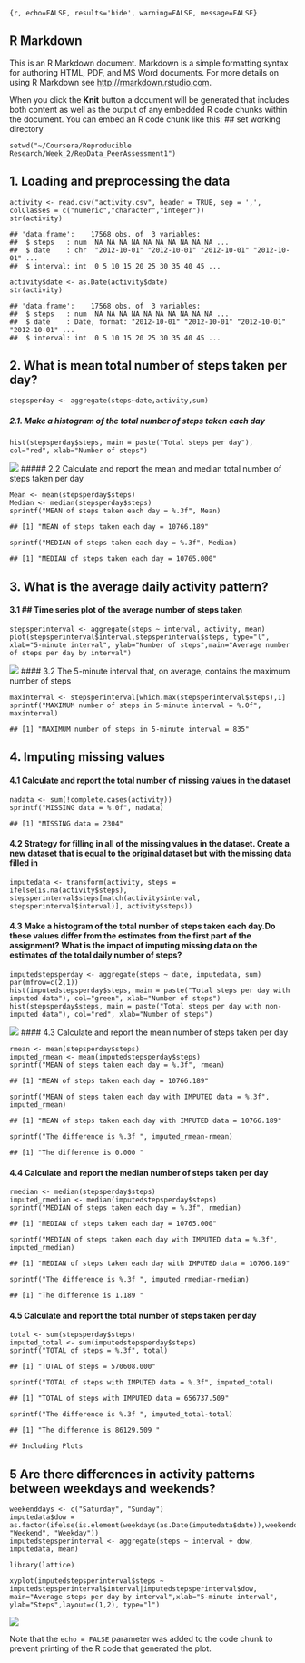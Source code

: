     {r, echo=FALSE, results='hide', warning=FALSE, message=FALSE}

## R Markdown

This is an R Markdown document. Markdown is a simple formatting syntax
for authoring HTML, PDF, and MS Word documents. For more details on
using R Markdown see <http://rmarkdown.rstudio.com>.

When you click the **Knit** button a document will be generated that
includes both content as well as the output of any embedded R code
chunks within the document. You can embed an R code chunk like this: \##
set working directory

    setwd("~/Coursera/Reproducible Research/Week_2/RepData_PeerAssessment1")

## 1. Loading and preprocessing the data

    activity <- read.csv("activity.csv", header = TRUE, sep = ',', colClasses = c("numeric","character","integer"))
    str(activity)

    ## 'data.frame':    17568 obs. of  3 variables:
    ##  $ steps   : num  NA NA NA NA NA NA NA NA NA NA ...
    ##  $ date    : chr  "2012-10-01" "2012-10-01" "2012-10-01" "2012-10-01" ...
    ##  $ interval: int  0 5 10 15 20 25 30 35 40 45 ...

    activity$date <- as.Date(activity$date)
    str(activity)

    ## 'data.frame':    17568 obs. of  3 variables:
    ##  $ steps   : num  NA NA NA NA NA NA NA NA NA NA ...
    ##  $ date    : Date, format: "2012-10-01" "2012-10-01" "2012-10-01" "2012-10-01" ...
    ##  $ interval: int  0 5 10 15 20 25 30 35 40 45 ...

## 2. What is mean total number of steps taken per day?

    stepsperday <- aggregate(steps~date,activity,sum)

##### 2.1. Make a histogram of the total number of steps taken each day

    hist(stepsperday$steps, main = paste("Total steps per day"), col="red", xlab="Number of steps")

![](PA1_template_files/figure-markdown_strict/unnamed-chunk-4-1.png)
\##### 2.2 Calculate and report the mean and median total number of
steps taken per day

    Mean <- mean(stepsperday$steps)
    Median <- median(stepsperday$steps)
    sprintf("MEAN of steps taken each day = %.3f", Mean)

    ## [1] "MEAN of steps taken each day = 10766.189"

    sprintf("MEDIAN of steps taken each day = %.3f", Median)

    ## [1] "MEDIAN of steps taken each day = 10765.000"

## 3. What is the average daily activity pattern?

#### 3.1 \## Time series plot of the average number of steps taken

    stepsperinterval <- aggregate(steps ~ interval, activity, mean)
    plot(stepsperinterval$interval,stepsperinterval$steps, type="l", xlab="5-minute interval", ylab="Number of steps",main="Average number of steps per day by interval")

![](PA1_template_files/figure-markdown_strict/unnamed-chunk-6-1.png)
\#### 3.2 The 5-minute interval that, on average, contains the maximum
number of steps

    maxinterval <- stepsperinterval[which.max(stepsperinterval$steps),1]
    sprintf("MAXIMUM number of steps in 5-minute interval = %.0f", maxinterval)

    ## [1] "MAXIMUM number of steps in 5-minute interval = 835"

## 4. Imputing missing values

#### 4.1 Calculate and report the total number of missing values in the dataset

    nadata <- sum(!complete.cases(activity))
    sprintf("MISSING data = %.0f", nadata)

    ## [1] "MISSING data = 2304"

#### 4.2 Strategy for filling in all of the missing values in the dataset. Create a new dataset that is equal to the original dataset but with the missing data filled in

    imputedata <- transform(activity, steps = ifelse(is.na(activity$steps), stepsperinterval$steps[match(activity$interval, stepsperinterval$interval)], activity$steps))

#### 4.3 Make a histogram of the total number of steps taken each day.Do these values differ from the estimates from the first part of the assignment? What is the impact of imputing missing data on the estimates of the total daily number of steps?

    imputedstepsperday <- aggregate(steps ~ date, imputedata, sum)
    par(mfrow=c(2,1))
    hist(imputedstepsperday$steps, main = paste("Total steps per day with imputed data"), col="green", xlab="Number of steps")
    hist(stepsperday$steps, main = paste("Total steps per day with non-imputed data"), col="red", xlab="Number of steps")

![](PA1_template_files/figure-markdown_strict/unnamed-chunk-10-1.png)
\#### 4.3 Calculate and report the mean number of steps taken per day

    rmean <- mean(stepsperday$steps)
    imputed_rmean <- mean(imputedstepsperday$steps)
    sprintf("MEAN of steps taken each day = %.3f", rmean)

    ## [1] "MEAN of steps taken each day = 10766.189"

    sprintf("MEAN of steps taken each day with IMPUTED data = %.3f", imputed_rmean)

    ## [1] "MEAN of steps taken each day with IMPUTED data = 10766.189"

    sprintf("The difference is %.3f ", imputed_rmean-rmean)

    ## [1] "The difference is 0.000 "

#### 4.4 Calculate and report the median number of steps taken per day

    rmedian <- median(stepsperday$steps)
    imputed_rmedian <- median(imputedstepsperday$steps)
    sprintf("MEDIAN of steps taken each day = %.3f", rmedian)

    ## [1] "MEDIAN of steps taken each day = 10765.000"

    sprintf("MEDIAN of steps taken each day with IMPUTED data = %.3f", imputed_rmedian)

    ## [1] "MEDIAN of steps taken each day with IMPUTED data = 10766.189"

    sprintf("The difference is %.3f ", imputed_rmedian-rmedian)

    ## [1] "The difference is 1.189 "

#### 4.5 Calculate and report the total number of steps taken per day

    total <- sum(stepsperday$steps)
    imputed_total <- sum(imputedstepsperday$steps)
    sprintf("TOTAL of steps = %.3f", total)

    ## [1] "TOTAL of steps = 570608.000"

    sprintf("TOTAL of steps with IMPUTED data = %.3f", imputed_total)

    ## [1] "TOTAL of steps with IMPUTED data = 656737.509"

    sprintf("The difference is %.3f ", imputed_total-total)

    ## [1] "The difference is 86129.509 "

    ## Including Plots

## 5 Are there differences in activity patterns between weekdays and weekends?

    weekenddays <- c("Saturday", "Sunday")
    imputedata$dow = as.factor(ifelse(is.element(weekdays(as.Date(imputedata$date)),weekenddays), "Weekend", "Weekday"))
    imputedstepsperinterval <- aggregate(steps ~ interval + dow, imputedata, mean)

    library(lattice)

    xyplot(imputedstepsperinterval$steps ~ imputedstepsperinterval$interval|imputedstepsperinterval$dow, main="Average steps per day by interval",xlab="5-minute interval", ylab="Steps",layout=c(1,2), type="l")

![](PA1_template_files/figure-markdown_strict/unnamed-chunk-14-1.png)

Note that the `echo = FALSE` parameter was added to the code chunk to
prevent printing of the R code that generated the plot.

